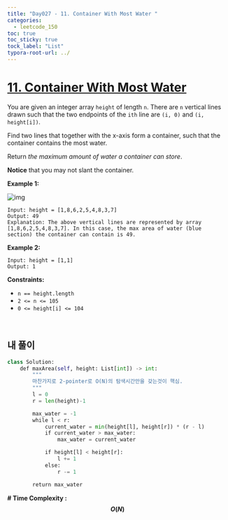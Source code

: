 ```yaml
---
title: "Day027 - 11. Container With Most Water "
categories:
  - leetcode_150
toc: true
toc_sticky: true
tock_label: "List"
typora-root-url: ../
---
```


# [11. Container With Most Water](https://leetcode.com/problems/container-with-most-water/)

You are given an integer array `height` of length `n`. There are `n` vertical lines drawn such that the two endpoints of the `ith` line are `(i, 0)` and `(i, height[i])`.

Find two lines that together with the x-axis form a container, such that the container contains the most water.

Return *the maximum amount of water a container can store*.

**Notice** that you may not slant the container.

 

**Example 1:**

![img](https://s3-lc-upload.s3.amazonaws.com/uploads/2018/07/17/question_11.jpg)

```
Input: height = [1,8,6,2,5,4,8,3,7]
Output: 49
Explanation: The above vertical lines are represented by array [1,8,6,2,5,4,8,3,7]. In this case, the max area of water (blue section) the container can contain is 49.
```

**Example 2:**

```
Input: height = [1,1]
Output: 1
```

 

**Constraints:**

- `n == height.length`
- `2 <= n <= 105`
- `0 <= height[i] <= 104`

<br>

## **내 풀이**

```python
class Solution:
    def maxArea(self, height: List[int]) -> int:
        """
        마찬가지로 2-pointer로 O(N)의 탐색시간만을 갖는것이 핵심.
        """
        l = 0
        r = len(height)-1

        max_water = -1
        while l < r:
            current_water = min(height[l], height[r]) * (r - l)
            if current_water > max_water:
                max_water = current_water

            if height[l] < height[r]:
                l += 1
            else:
                r -= 1

        return max_water
```





**\# Time Complexity  : $$O(N)$$** 

<br>

